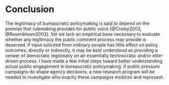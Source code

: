 # Conclusion

<!--% CONCLUSION
%This research will add to our understanding of how  bureaucratic policymaking fits with the practice of democracy.
%-->
The legitimacy of bureaucratic policymaking is said to depend on the premise that rulemaking provides for public voice [@Croley2003, @Rosenbloom2003]. Yet we lack an empirical base necessary to evaluate whether any legitimacy the public comment process may provide is deserved. If input solicited from ordinary people has little effect on policy outcomes, directly or indirectly, it may be best understood as providing a veneer of democratic legitimacy on an essentially technocratic and/or elite-driven process. I have made a few initial steps toward better understanding actual public engagement in bureaucratic policymaking.
If public pressure campaigns do shape agency decisions, a new research program will be needed to investigate who exactly these campaigns mobilize and represent.

